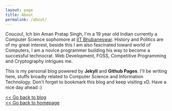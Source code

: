 ```yaml
---
layout: page
title: About
permalink: /about/
---
```


Coucou!, Ich bin Aman Pratap Singh, I'm a 19 year old Indian currently a Computer Science sophomore at [IIT Bhubaneswar](http://www.iitbbs.ac.in).
History and Politics are of my great interest, beside this I am also fascinated toward world of Computers, I am a novice programmer building his way to become a successful technocrat. Web Development, FOSS, Competitive Programming and Cryptography intrigues me.

This is my personal blog powered by **Jekyll** and **Github Pages**. I'll be writing here, stuffs broadly related to Computer Science and Information Technology. Don't forget to bookmark this blog and keep visiting xD. Have a nice day ahead :)

[<< Go back to blog](https://apsknight.github.io/blog/)  
[<< Go back to homepage](https://apsknight.github.io)

